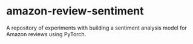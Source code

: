 # amazon-review-sentiment
A repository of experiments with building a sentiment analysis model for Amazon reviews using PyTorch.
